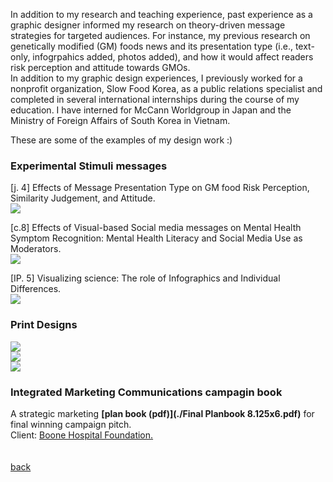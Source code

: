 In addition to my research and teaching experience, past experience as a graphic designer informed my research on theory-driven message strategies for targeted audiences. For instance, my previous research on genetically modified (GM) foods news and its presentation type (i.e., text-only, infogrpahics added, photos added), and how it would affect readers risk perception and attitude towards GMOs. 
<br>
In addition to my graphic design experiences, I previously worked for a nonprofit organization, Slow Food Korea, as a public relations specialist and completed in several international internships during the course of my education. I have interned for McCann Worldgroup in Japan and the Ministry of Foreign Affairs of South Korea in Vietnam. 

These are some of the examples of my design work :)

### Experimental Stimuli messages <br>
[j. 4] Effects of Message Presentation Type on GM food Risk Perception, Similarity Judgement, and Attitude. <br>
<img src="namyeon.github.io/stim1.png"> <br>

[c.8] Effects of Visual-based Social media messages on Mental Health Symptom Recognition: Mental Health Literacy and Social Media Use as Moderators.<br>
<img src="namyeon.github.io/stim4.png"> <br>

[IP. 5] Visualizing science: The role of Infographics and Individual Differences.<br>
<img src="namyeon.github.io/stim3.png"> <br>

### Print Designs<br>
<img src="namyeon.github.io/10.png"> <br>
<img src="namyeon.github.io/1.png"> <br>
<img src="namyeon.github.io/5.png"> <br>

### Integrated Marketing Communications campagin book <br>  
A strategic marketing **[plan book (pdf)](./Final Planbook 8.125x6.pdf)** for final winning campaign pitch. <br>
Client: <a href="https://www.boone.org/foundation" target="_blank">Boone Hospital Foundation.</a> 
<br>
<br>
<br>
[back](./)
<br>
<br>
<br>
<br>
<br>
<br>
<br>
<br>

